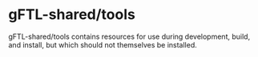 # gFTL-shared/tools

gFTL-shared/tools contains resources for use during development, build, and install, but which should not themselves be installed.

